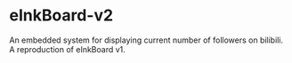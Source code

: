# eInkBoard-v2
An embedded system for displaying current number of followers on bilibili. A reproduction of eInkBoard v1.
